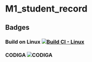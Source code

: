 # M1_student_record

## Badges
### Build on Linux [![Build CI - Linux](https://github.com/Ajithmathiyalagan/M1_Student_Record/actions/workflows/c-cpp.yml/badge.svg)](https://github.com/Ajithmathiyalagan/M1_Student_Record/actions/workflows/c-cpp.yml)
### CODIGA ![CODIGA](https://api.codiga.io/project/32535/status/svg)
